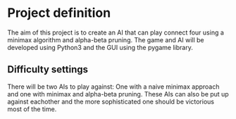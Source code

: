 # Project definition

The aim of this project is to create an AI that can play connect four using a minimax algorithm and alpha-beta pruning.
The game and AI will be developed using Python3 and the GUI using the pygame library.

## Difficulty settings

There will be two AIs to play against: One with a naive minimax approach and one with minimax and alpha-beta pruning.
These AIs can also be put up against eachother and the more sophisticated one should be victorious most of the time.
